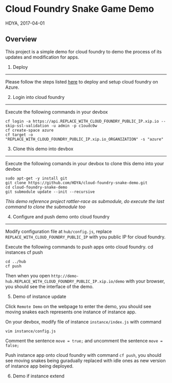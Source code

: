 Cloud Foundry Snake Game Demo
===

HDYA, 2017-04-01

Overview
---

This project is a simple demo for cloud foundry to demo the process of its updates and modification for apps.

1. Deploy
---

Please follow the steps listed [here]() to deploy and setup cloud foundry on Azure.

2. Login into cloud foundry
---

Execute the following commands in your devbox

    cf login -a https://api.REPLACE_WITH_CLOUD_FOUNDRY_PUBLIC_IP.xip.io --skip-ssl-validation -u admin -p c1oudc0w
    cf create-space azure
    cf target -o "REPLACE_WITH_CLOUD_FOUNDRY_PUBLIC_IP.xip.io_ORGANIZATION" -s "azure"

3. Clone this demo into devbox
---

Execute the following comands in your devbox to clone this demo into your devbox

    sudo apt-get -y install git
    git clone https://github.com/HDYA/cloud-foundry-snake-demo.git
    cd cloud-foundry-snake-demo
    git submodule update --init --recursive

_This demo reference project rattler-race as submodule, do execute the last command to clone the submodule too_

4. Configure and push demo onto cloud foundry
---

Modify configuration file at `hub/config.js`, replace `REPLACE_WITH_CLOUD_FOUNDRY_PUBLIC_IP` with you public IP for cloud foundry.

Execute the following commands to push apps onto cloud foundry.
    cd instances
    cf push

    cd ../hub
    cf push

Then when you open `http://demo-hub.REPLACE_WITH_CLOUD_FOUNDRY_PUBLIC_IP.xip.io/demo` with your browser, you should see the interface of the demo.

5. Demo of instance update

Click `Remote Demo` on the webpage to enter the demo, you should see moving snakes each represents one instance of instance app.

On your devbox, modify file of instance `instance/index.js` with command

    vim instance/config.js

Comment the sentence `move = true;` and uncomment the sentence `move = false;`

Push instance app onto cloud foundry with command `cf push`, you should see moving snakes being guradually replaced with idle ones as new version of instance app being deployed.

6. Demo if instance extend